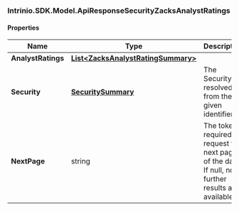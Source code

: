[//]: # (CLASS:Intrinio.SDK.Model.ApiResponseSecurityZacksAnalystRatings)

[//]: # (KIND:object)

### Intrinio.SDK.Model.ApiResponseSecurityZacksAnalystRatings
#### Properties

[//]: # (START_DEFINITION)

Name | Type | Description
------------ | ------------- | -------------
**AnalystRatings** | [**List&lt;ZacksAnalystRatingSummary&gt;**](ZacksAnalystRatingSummary.md) |  &nbsp;
**Security** | [**SecuritySummary**](SecuritySummary.md) | The Security resolved from the given identifier &nbsp;
**NextPage** | string | The token required to request the next page of the data. If null, no further results are available. &nbsp;

[//]: # (END_DEFINITION)


[//]: # (CONTAINED_CLASS:Intrinio.SDK.Model.ZacksAnalystRatingSummary)


[//]: # (CONTAINED_CLASS:Intrinio.SDK.Model.SecuritySummary)


